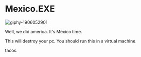 # Mexico.EXE


![giphy-1906052901](https://github.com/user-attachments/assets/bf86bb37-2c07-4ba7-aab2-68e0600df1b2)



Well, we did america. It's Mexico time.

This will destroy your pc.
You should run this in a virtual machine.

tacos.
